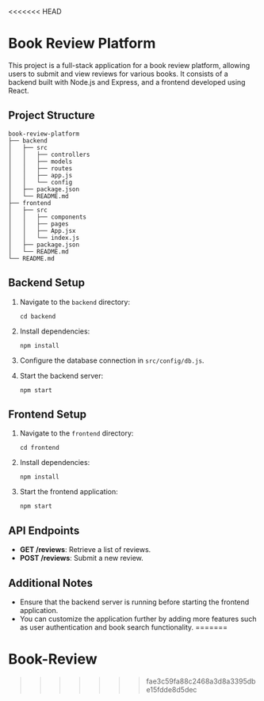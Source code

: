 <<<<<<< HEAD
# Book Review Platform

This project is a full-stack application for a book review platform, allowing users to submit and view reviews for various books. It consists of a backend built with Node.js and Express, and a frontend developed using React.

## Project Structure

```
book-review-platform
├── backend
│   ├── src
│   │   ├── controllers
│   │   ├── models
│   │   ├── routes
│   │   ├── app.js
│   │   └── config
│   ├── package.json
│   └── README.md
├── frontend
│   ├── src
│   │   ├── components
│   │   ├── pages
│   │   ├── App.jsx
│   │   └── index.js
│   ├── package.json
│   └── README.md
└── README.md
```

## Backend Setup

1. Navigate to the `backend` directory:
   ```
   cd backend
   ```

2. Install dependencies:
   ```
   npm install
   ```

3. Configure the database connection in `src/config/db.js`.

4. Start the backend server:
   ```
   npm start
   ```

## Frontend Setup

1. Navigate to the `frontend` directory:
   ```
   cd frontend
   ```

2. Install dependencies:
   ```
   npm install
   ```

3. Start the frontend application:
   ```
   npm start
   ```

## API Endpoints

- **GET /reviews**: Retrieve a list of reviews.
- **POST /reviews**: Submit a new review.

## Additional Notes

- Ensure that the backend server is running before starting the frontend application.
- You can customize the application further by adding more features such as user authentication and book search functionality.
=======
# Book-Review
>>>>>>> fae3c59fa88c2468a3d8a3395dbe15fdde8d5dec
